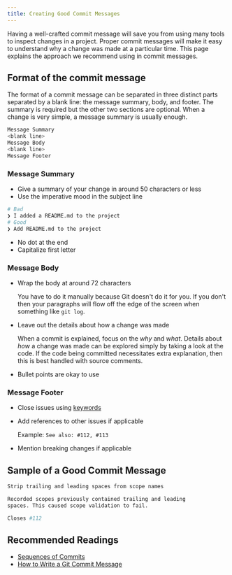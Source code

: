 ```yaml
---
title: Creating Good Commit Messages
---
```


Having a well-crafted commit message will save you from using many tools to inspect changes
in a project. Proper commit messages will make it easy to understand why a 
change was made at a particular time. This page explains the approach we recommend using in
commit messages.

## Format of the commit message

The format of a commit message can be separated in three distinct parts separated by a blank line:
the message summary, body, and footer. The summary is required but the other two sections
are optional. When a change is very simple, a message summary is usually enough.

```bash
Message Summary
<blank line>
Message Body
<blank line>
Message Footer
```

### Message Summary

* Give a summary of your change in around 50 characters or less
* Use the imperative mood in the subject line

```bash
# Bad
❯ I added a README.md to the project
# Good
❯ Add README.md to the project
```

* No dot at the end
* Capitalize first letter

### Message Body

* Wrap the body at around 72 characters

   You have to do it manually because Git doesn't do it for you.
   If you don't then your paragraphs will flow off the edge of the
   screen when something like `git log`.

* Leave out the details about how a change was made

   When a commit is explained, focus on the *why* and *what*. Details
   about *how* a change was made can be explored simply by taking a
   look at the code. If the code being committed necessitates extra
   explanation, then this is best handled with source comments.

* Bullet points are okay to use

### Message Footer

* Close issues using [keywords](https://help.github.com/articles/closing-issues-using-keywords/)

* Add references to other issues if applicable

   Example: `See also: #112, #113`

* Mention breaking changes if applicable

## Sample of a Good Commit Message

```bash
Strip trailing and leading spaces from scope names

Recorded scopes previously contained trailing and leading
spaces. This caused scope validation to fail.   

Closes #112
```

## Recommended Readings

* [Sequences of Commits](http://hassanali.me/2017/11/20/sequences-of-commits)
* [How to Write a Git Commit Message](https://chris.beams.io/posts/git-commit/)
